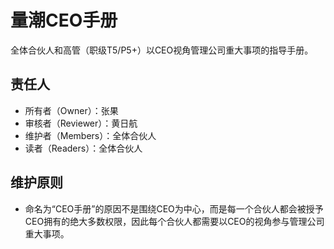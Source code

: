 # 量潮CEO手册

全体合伙人和高管（职级T5/P5+）以CEO视角管理公司重大事项的指导手册。

## 责任人

- 所有者（Owner）：张果
- 审核者（Reviewer）：黄日航
- 维护者（Members）：全体合伙人
- 读者（Readers）：全体合伙人

## 维护原则

- 命名为“CEO手册”的原因不是围绕CEO为中心，而是每一个合伙人都会被授予CEO拥有的绝大多数权限，因此每个合伙人都需要以CEO的视角参与管理公司重大事项。
